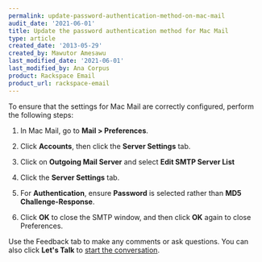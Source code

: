 ```yaml
---
permalink: update-password-authentication-method-on-mac-mail
audit_date: '2021-06-01'
title: Update the password authentication method for Mac Mail
type: article
created_date: '2013-05-29'
created_by: Mawutor Amesawu
last_modified_date: '2021-06-01'
last_modified_by: Ana Corpus
product: Rackspace Email
product_url: rackspace-email
---
```


To ensure that the settings for Mac Mail are correctly configured, perform the following steps:

1. In Mac Mail, go to **Mail &gt; Preferences**.

2. Click **Accounts**, then click the **Server  Settings** tab.

3. Click on **Outgoing Mail Server** and select **Edit SMTP Server List**

4. Click the **Server Settings** tab.

5. For **Authentication**, ensure **Password** is selected rather than **MD5 Challenge-Response**.

6. Click **OK** to close the SMTP window, and then click **OK** again to close Preferences.

Use the Feedback tab to make any comments or ask questions. You can also click
**Let's Talk** to [start the conversation](https://www.rackspace.com/).


